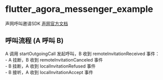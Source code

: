 # flutter_agora_messenger_example

声网呼叫邀请SDK
[声网官方文档](https://docs.agora.io/cn/Real-time-Messaging/landing-page?platform=Android)

## 呼叫流程 (A 呼叫 B)

A 调用 startOutgoingCall 发起呼叫，B 收到 remoteInvitationReceived 事件：<br/>
    - A 挂断，B 收到 remoteInvitationCanceled 事件<br/>
    - B 挂断，A 收到 localInvitationRefused 事件<br/>
    - B 接听，A 收到 localInvitationAccept 事件<br/>

